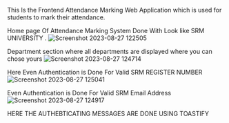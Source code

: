 This Is the Frontend Attendance Marking Web Application which is used for students to mark their attendance.

Home page Of Attendance Marking System Done With Look like SRM UNIVERSITY .
![Screenshot 2023-08-27 122505](https://github.com/Muthu-kesavan/Attendance-system/assets/73815261/c9adf1fd-834f-4b26-bd41-26fcdc36b8db)

Department section where all departments are displayed where you can chose yours
![Screenshot 2023-08-27 124714](https://github.com/Muthu-kesavan/Attendance-system/assets/73815261/50e5fb6c-8cda-4951-ac90-a4a2842ab9d7)

Here Even Authentication is Done For Valid SRM REGISTER NUMBER
![Screenshot 2023-08-27 125041](https://github.com/Muthu-kesavan/Attendance-system/assets/73815261/300e9951-8529-4ea6-8009-5af2c0ac27ba)

 Even Authentication is Done For Valid  SRM Email Address
 ![Screenshot 2023-08-27 124917](https://github.com/Muthu-kesavan/Attendance-system/assets/73815261/d3f3b958-90a1-4c99-b4da-757026788bf5)

 HERE THE AUTHEBTICATING MESSAGES ARE DONE USING TOASTIFY
